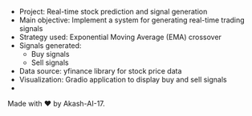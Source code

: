 - Project: Real-time stock prediction and signal generation
- Main objective: Implement a system for generating real-time trading signals
- Strategy used: Exponential Moving Average (EMA) crossover
- Signals generated:
  - Buy signals
  - Sell signals
- Data source: yfinance library for stock price data
- Visualization: Gradio application to display buy and sell signals
- 
Made with ❤️ by Akash-AI-17.
